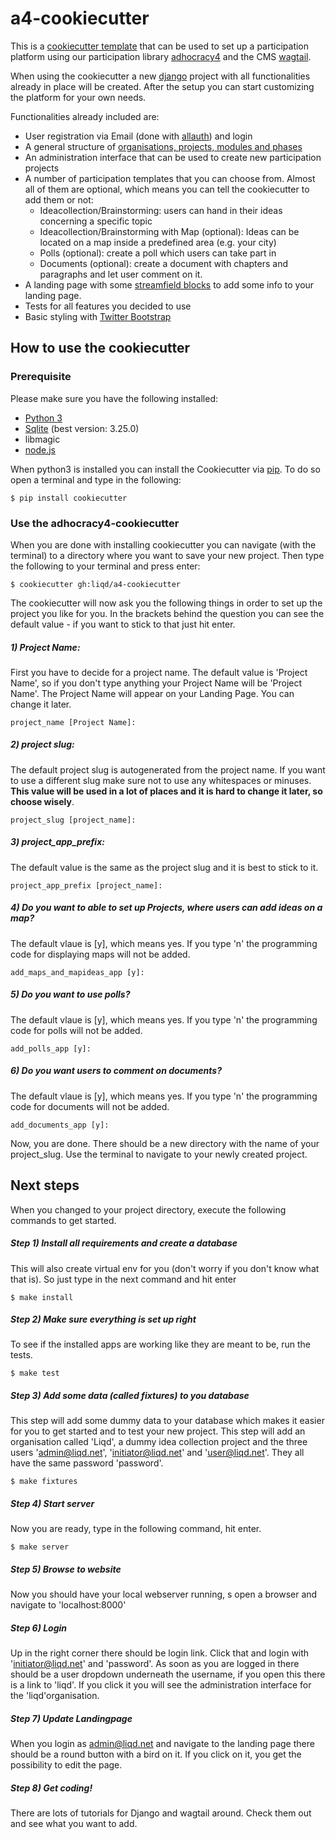 # a4-cookiecutter

This is a [cookiecutter template](https://cookiecutter.readthedocs.io/en/latest/) that can be used to set up a participation platform using our participation library [adhocracy4](https://github.com/liqd/adhocracy4) and the CMS [wagtail](https://wagtail.io/).

When using the cookiecutter a new [django](https://www.djangoproject.com/) project with all functionalities already in place will be created. After the setup you can start customizing the platform for your own needs.

Functionalities already included are:
* User registration via Email (done with [allauth](https://django-allauth.readthedocs.io/en/latest/overview.html)) and login
* A general structure of [organisations, projects, modules and phases](https://github.com/liqd/adhocracy4/blob/master/docs/datamodel.md)
* An administration interface that can be used to create new participation projects
* A number of participation templates that you can choose from. Almost all of them are optional, which means you can tell the cookiecutter to add them or not:
  * Ideacollection/Brainstorming: users can hand in their ideas concerning a specific topic
  * Ideacollection/Brainstorming with Map (optional): Ideas can be located on a map inside a predefined area (e.g. your city)
  * Polls (optional): create a poll which users can take part in
  * Documents (optional): create a document with chapters and paragraphs and let user comment on it.
* A landing page with some [streamfield blocks](http://docs.wagtail.io/en/v2.0/topics/streamfield.html) to add some info to your landing page.
* Tests for all features you decided to use
* Basic styling with [Twitter Bootstrap](https://getbootstrap.com/)


## How to use the cookiecutter

### Prerequisite
Please make sure you have the following installed:
* [Python 3](https://www.python.org/downloads/)
* [Sqlite](https://www.sqlite.org/index.html) (best version: 3.25.0)
* libmagic
* [node.js](https://nodejs.org/en/)

When python3 is installed you can install the Cookiecutter via [pip](https://en.wikipedia.org/wiki/Pip_(package_manager)). To do so open a terminal and type in the following:

```
$ pip install cookiecutter
```

### Use the adhocracy4-cookiecutter
When you are done with installing cookiecutter you can navigate (with the terminal) to a directory where you want to save your new project.
Then type the following to your terminal and press enter:

```
$ cookiecutter gh:liqd/a4-cookiecutter
```

The cookiecutter will now ask you the following things in order to set up the project you like for you. In the brackets behind the question you can see the default value - if you want to stick to that just hit enter.

##### 1) Project Name:
First you have to decide for a project name. The default value is 'Project Name', so if you don't type anything your Project Name will be 'Project Name'. The Project Name will appear on your Landing Page. You can change it later.
```
project_name [Project Name]:
```

##### 2) project slug:
The default project slug is autogenerated from the project name. If you want to use a different slug make sure not to use any whitespaces or minuses. **This value will be used in a lot of places and it is hard to change it later, so choose wisely**.
```
project_slug [project_name]:
```

##### 3) project_app_prefix:
The default value is the same as the project slug and it is best to stick to it.
```
project_app_prefix [project_name]:
```

##### 4) Do you want to able to set up Projects, where users can add ideas on a map?
The default vlaue is [y], which means yes. If you type 'n' the programming code for displaying maps will not be added.
```
add_maps_and_mapideas_app [y]:
```

##### 5) Do you want to use polls?
The default vlaue is [y], which means yes. If you type 'n' the programming code for polls will not be added.
```
add_polls_app [y]:
```

##### 6) Do you want users to comment on documents?
The default vlaue is [y], which means yes. If you type 'n' the programming code for documents will not be added.
```
add_documents_app [y]:

```

Now, you are done. There should be a new directory with the name of your project_slug. Use the terminal to navigate to your newly created project.


## Next steps
When you changed to your project directory, execute the following commands to get started.

##### Step 1) Install all requirements and create a database
This will also create virtual env for you (don't worry if you don't know what that is). So just type in the next command and hit enter

```
$ make install
```

##### Step 2) Make sure everything is set up right
To see if the installed apps are working like they are meant to be, run the tests.

```
$ make test
```

##### Step 3) Add some data (called fixtures) to you database
This step will add some dummy data to your database which makes it easier for you to get started and to test your new project. This step will add an organisation called 'Liqd', a dummy idea collection project and the three users 'admin@liqd.net', 'initiator@liqd.net' and 'user@liqd.net'. They all have the same password 'password'.

```
$ make fixtures
```

##### Step 4) Start server
Now you are ready, type in the following command, hit enter.
```
$ make server
```
##### Step 5) Browse to website
Now you should have your local webserver running, s open a browser and navigate to 'localhost:8000'


##### Step 6) Login
Up in the right corner there should be login link. Click that and login with 'initiator@liqd.net' and 'password'. As soon as you are logged in there should be a user dropdown underneath the username, if you open this there is a link to 'liqd'. If you click it you will see the administration interface for the 'liqd'organisation.

##### Step 7) Update Landingpage
When you login as admin@liqd.net and navigate to the landing page there should be a round button with a bird on it. If you click on it, you get the possibility to edit the page.

##### Step 8) Get coding!
There are lots of tutorials for Django and wagtail around. Check them out and see what you want to add.
